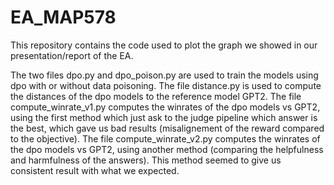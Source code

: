 # EA_MAP578
This repository contains the code used to plot the graph we showed in our presentation/report of the EA.

The two files dpo.py and dpo_poison.py are used to train the models using dpo with or without data poisoning.
The file distance.py is used to compute the distances of the dpo models to the reference model GPT2.
The file compute_winrate_v1.py computes the winrates of the dpo models vs GPT2, using the first method which just ask to the judge pipeline which answer is the best, which gave us bad results (misalignement of the reward compared to the objective).
The file compute_winrate_v2.py computes the winrates of the dpo models vs GPT2, using another method (comparing the helpfulness and harmfulness of the answers). This method seemed to give us consistent result with what we expected.
